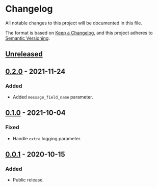 # Changelog
All notable changes to this project will be documented in this file.

The format is based on [Keep a Changelog](https://keepachangelog.com/en/1.0.0/),
and this project adheres to [Semantic Versioning](https://semver.org/spec/v2.0.0.html).

## [Unreleased]

## [0.2.0] - 2021-11-24
### Added
- Added `message_field_name` parameter.

## [0.1.0] - 2021-10-04
### Fixed
- Handle `extra` logging parameter.

## [0.0.1] - 2020-10-15
### Added
- Public release.

[Unreleased]: https://github.com/Colin-b/healthpy/compare/v0.2.0...HEAD
[0.2.0]: https://github.com/Colin-b/healthpy/compare/v0.1.0...v0.2.0
[0.1.0]: https://github.com/Colin-b/healthpy/compare/v0.0.1...v0.1.0
[0.0.1]: https://github.com/Colin-b/healthpy/releases/tag/v0.0.1
